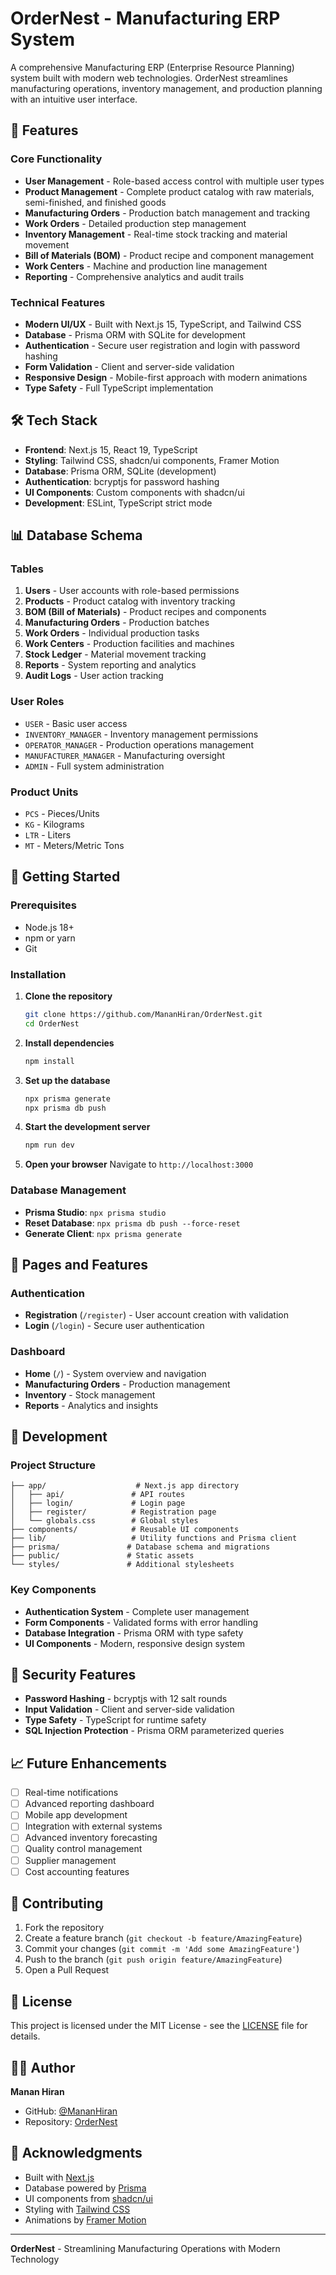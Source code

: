 # OrderNest - Manufacturing ERP System

A comprehensive Manufacturing ERP (Enterprise Resource Planning) system built with modern web technologies. OrderNest streamlines manufacturing operations, inventory management, and production planning with an intuitive user interface.

## 🚀 Features

### Core Functionality
- **User Management** - Role-based access control with multiple user types
- **Product Management** - Complete product catalog with raw materials, semi-finished, and finished goods
- **Manufacturing Orders** - Production batch management and tracking
- **Work Orders** - Detailed production step management
- **Inventory Management** - Real-time stock tracking and material movement
- **Bill of Materials (BOM)** - Product recipe and component management
- **Work Centers** - Machine and production line management
- **Reporting** - Comprehensive analytics and audit trails

### Technical Features
- **Modern UI/UX** - Built with Next.js 15, TypeScript, and Tailwind CSS
- **Database** - Prisma ORM with SQLite for development
- **Authentication** - Secure user registration and login with password hashing
- **Form Validation** - Client and server-side validation
- **Responsive Design** - Mobile-first approach with modern animations
- **Type Safety** - Full TypeScript implementation

## 🛠️ Tech Stack

- **Frontend**: Next.js 15, React 19, TypeScript
- **Styling**: Tailwind CSS, shadcn/ui components, Framer Motion
- **Database**: Prisma ORM, SQLite (development)
- **Authentication**: bcryptjs for password hashing
- **UI Components**: Custom components with shadcn/ui
- **Development**: ESLint, TypeScript strict mode

## 📊 Database Schema

### Tables
1. **Users** - User accounts with role-based permissions
2. **Products** - Product catalog with inventory tracking
3. **BOM (Bill of Materials)** - Product recipes and components
4. **Manufacturing Orders** - Production batches
5. **Work Orders** - Individual production tasks
6. **Work Centers** - Production facilities and machines
7. **Stock Ledger** - Material movement tracking
8. **Reports** - System reporting and analytics
9. **Audit Logs** - User action tracking

### User Roles
- `USER` - Basic user access
- `INVENTORY_MANAGER` - Inventory management permissions
- `OPERATOR_MANAGER` - Production operations management
- `MANUFACTURER_MANAGER` - Manufacturing oversight
- `ADMIN` - Full system administration

### Product Units
- `PCS` - Pieces/Units
- `KG` - Kilograms
- `LTR` - Liters
- `MT` - Meters/Metric Tons

## 🚀 Getting Started

### Prerequisites
- Node.js 18+ 
- npm or yarn
- Git

### Installation

1. **Clone the repository**
   ```bash
   git clone https://github.com/MananHiran/OrderNest.git
   cd OrderNest
   ```

2. **Install dependencies**
   ```bash
   npm install
   ```

3. **Set up the database**
   ```bash
   npx prisma generate
   npx prisma db push
   ```

4. **Start the development server**
   ```bash
   npm run dev
   ```

5. **Open your browser**
   Navigate to `http://localhost:3000`

### Database Management

- **Prisma Studio**: `npx prisma studio`
- **Reset Database**: `npx prisma db push --force-reset`
- **Generate Client**: `npx prisma generate`

## 📱 Pages and Features

### Authentication
- **Registration** (`/register`) - User account creation with validation
- **Login** (`/login`) - Secure user authentication

### Dashboard
- **Home** (`/`) - System overview and navigation
- **Manufacturing Orders** - Production management
- **Inventory** - Stock management
- **Reports** - Analytics and insights

## 🔧 Development

### Project Structure
```
├── app/                    # Next.js app directory
│   ├── api/               # API routes
│   ├── login/             # Login page
│   ├── register/          # Registration page
│   └── globals.css        # Global styles
├── components/            # Reusable UI components
├── lib/                   # Utility functions and Prisma client
├── prisma/               # Database schema and migrations
├── public/               # Static assets
└── styles/               # Additional stylesheets
```

### Key Components
- **Authentication System** - Complete user management
- **Form Components** - Validated forms with error handling
- **Database Integration** - Prisma ORM with type safety
- **UI Components** - Modern, responsive design system

## 🔐 Security Features

- **Password Hashing** - bcryptjs with 12 salt rounds
- **Input Validation** - Client and server-side validation
- **Type Safety** - TypeScript for runtime safety
- **SQL Injection Protection** - Prisma ORM parameterized queries

## 📈 Future Enhancements

- [ ] Real-time notifications
- [ ] Advanced reporting dashboard
- [ ] Mobile app development
- [ ] Integration with external systems
- [ ] Advanced inventory forecasting
- [ ] Quality control management
- [ ] Supplier management
- [ ] Cost accounting features

## 🤝 Contributing

1. Fork the repository
2. Create a feature branch (`git checkout -b feature/AmazingFeature`)
3. Commit your changes (`git commit -m 'Add some AmazingFeature'`)
4. Push to the branch (`git push origin feature/AmazingFeature`)
5. Open a Pull Request

## 📄 License

This project is licensed under the MIT License - see the [LICENSE](LICENSE) file for details.

## 👨‍💻 Author

**Manan Hiran**
- GitHub: [@MananHiran](https://github.com/MananHiran)
- Repository: [OrderNest](https://github.com/MananHiran/OrderNest)

## 🙏 Acknowledgments

- Built with [Next.js](https://nextjs.org/)
- Database powered by [Prisma](https://prisma.io/)
- UI components from [shadcn/ui](https://ui.shadcn.com/)
- Styling with [Tailwind CSS](https://tailwindcss.com/)
- Animations by [Framer Motion](https://framer.com/motion/)

---

**OrderNest** - Streamlining Manufacturing Operations with Modern Technology